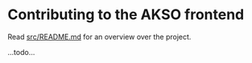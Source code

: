 # Contributing to the AKSO frontend
Read [src/README.md](docs/README.md) for an overview over the project.

…todo…

